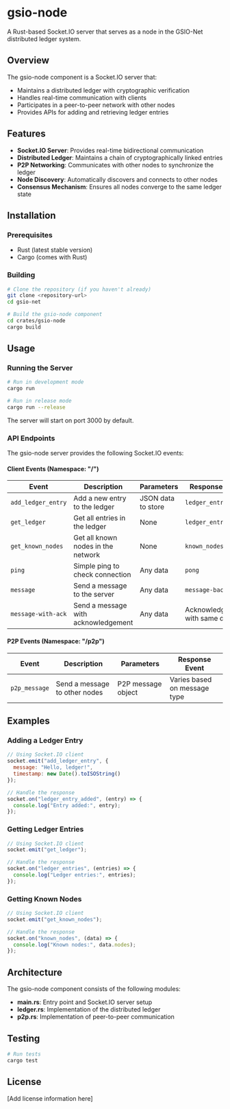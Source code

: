 # gsio-node

A Rust-based Socket.IO server that serves as a node in the GSIO-Net distributed ledger system.

## Overview

The gsio-node component is a Socket.IO server that:
- Maintains a distributed ledger with cryptographic verification
- Handles real-time communication with clients
- Participates in a peer-to-peer network with other nodes
- Provides APIs for adding and retrieving ledger entries

## Features

- **Socket.IO Server**: Provides real-time bidirectional communication
- **Distributed Ledger**: Maintains a chain of cryptographically linked entries
- **P2P Networking**: Communicates with other nodes to synchronize the ledger
- **Node Discovery**: Automatically discovers and connects to other nodes
- **Consensus Mechanism**: Ensures all nodes converge to the same ledger state

## Installation

### Prerequisites

- Rust (latest stable version)
- Cargo (comes with Rust)

### Building

```bash
# Clone the repository (if you haven't already)
git clone <repository-url>
cd gsio-net

# Build the gsio-node component
cd crates/gsio-node
cargo build
```

## Usage

### Running the Server

```bash
# Run in development mode
cargo run

# Run in release mode
cargo run --release
```

The server will start on port 3000 by default.

### API Endpoints

The gsio-node server provides the following Socket.IO events:

#### Client Events (Namespace: "/")

| Event | Description | Parameters | Response Event |
|-------|-------------|------------|----------------|
| `add_ledger_entry` | Add a new entry to the ledger | JSON data to store | `ledger_entry_added` |
| `get_ledger` | Get all entries in the ledger | None | `ledger_entries` |
| `get_known_nodes` | Get all known nodes in the network | None | `known_nodes` |
| `ping` | Simple ping to check connection | Any data | `pong` |
| `message` | Send a message to the server | Any data | `message-back` |
| `message-with-ack` | Send a message with acknowledgement | Any data | Acknowledgement with same data |

#### P2P Events (Namespace: "/p2p")

| Event | Description | Parameters | Response Event |
|-------|-------------|------------|----------------|
| `p2p_message` | Send a message to other nodes | P2P message object | Varies based on message type |

## Examples

### Adding a Ledger Entry

```javascript
// Using Socket.IO client
socket.emit("add_ledger_entry", { 
  message: "Hello, ledger!", 
  timestamp: new Date().toISOString() 
});

// Handle the response
socket.on("ledger_entry_added", (entry) => {
  console.log("Entry added:", entry);
});
```

### Getting Ledger Entries

```javascript
// Using Socket.IO client
socket.emit("get_ledger");

// Handle the response
socket.on("ledger_entries", (entries) => {
  console.log("Ledger entries:", entries);
});
```

### Getting Known Nodes

```javascript
// Using Socket.IO client
socket.emit("get_known_nodes");

// Handle the response
socket.on("known_nodes", (data) => {
  console.log("Known nodes:", data.nodes);
});
```

## Architecture

The gsio-node component consists of the following modules:

- **main.rs**: Entry point and Socket.IO server setup
- **ledger.rs**: Implementation of the distributed ledger
- **p2p.rs**: Implementation of peer-to-peer communication

## Testing

```bash
# Run tests
cargo test
```

## License

[Add license information here]
